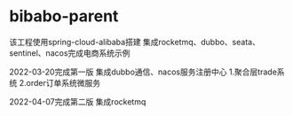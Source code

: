 # bibabo-parent

该工程使用spring-cloud-alibaba搭建
集成rocketmq、dubbo、seata、sentinel、nacos完成电商系统示例

2022-03-20完成第一版
集成dubbo通信、nacos服务注册中心
1.聚合层trade系统
2.order订单系统微服务

2022-04-07完成第二版
集成rocketmq